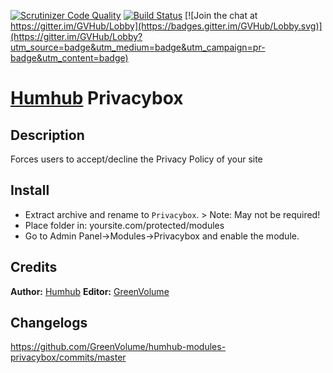 [![Scrutinizer Code Quality](https://scrutinizer-ci.com/g/GreenVolume/humhub-modules-privacybox/badges/quality-score.png?b=master)](https://scrutinizer-ci.com/g/GreenVolume/humhub-modules-privacybox/?branch=master) [![Build Status](https://scrutinizer-ci.com/g/GreenVolume/humhub-modules-privacybox/badges/build.png?b=master)](https://scrutinizer-ci.com/g/GreenVolume/humhub-modules-privacybox/build-status/master) [![Join the chat at https://gitter.im/GVHub/Lobby](https://badges.gitter.im/GVHub/Lobby.svg)](https://gitter.im/GVHub/Lobby?utm_source=badge&utm_medium=badge&utm_campaign=pr-badge&utm_content=badge)
# [Humhub](https://www.humhub.org/en) Privacybox

## Description
Forces users to accept/decline the Privacy Policy of your site

## Install
- Extract archive and rename to `Privacybox`. > Note: May not be required!
- Place folder in: yoursite.com/protected/modules
- Go to Admin Panel->Modules->Privacybox and enable the module.

## Credits
__Author:__ [Humhub](https://www.humhub.org/en)
__Editor:__ [GreenVolume](https://greenvolume.github.io/index/)

## Changelogs
https://github.com/GreenVolume/humhub-modules-privacybox/commits/master
